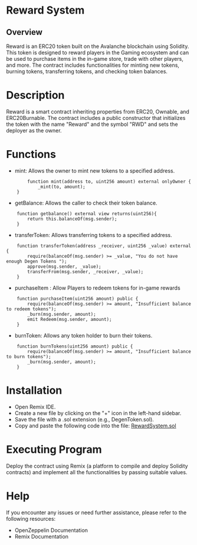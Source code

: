 # Reward System
## Overview
Reward is an ERC20 token built on the Avalanche blockchain using Solidity. This token is designed to reward players in the  Gaming ecosystem and can be used to purchase items in the in-game store, trade with other players, and more. The contract includes functionalities for minting new tokens, burning tokens, transferring tokens, and checking token balances.

# Description
Reward is a smart contract inheriting properties from ERC20, Ownable, and ERC20Burnable. The contract includes a public constructor that initializes the token with the name "Reward" and the symbol "RWD" and sets the deployer as the owner.

# Functions

* mint: Allows the owner to mint new tokens to a specified address.
```
        function mint(address to, uint256 amount) external onlyOwner {
            _mint(to, amount);
    }
```
* getBalance: Allows the caller to check their token balance.
```
    function getbalance() external view returns(uint256){
        return this.balanceOf(msg.sender);
    }
```
* transferToken: Allows transferring tokens to a specified address.
```
    function transferToken(address _receiver, uint256 _value) external {
        require(balanceOf(msg.sender) >= _value, "You do not have enough Degen Tokens ");
        approve(msg.sender, _value);
        transferFrom(msg.sender, _receiver, _value);
    }
```
* purchaseItem : Allow Players to redeem tokens for in-game rewards
```
    function purchaseItem(uint256 amount) public {
        require(balanceOf(msg.sender) >= amount, "Insufficient balance to redeem tokens");
        _burn(msg.sender, amount);
        emit Redeem(msg.sender, amount);
    }
```  
* burnToken: Allows any token holder to burn their tokens.
```
    function burnTokens(uint256 amount) public {
        require(balanceOf(msg.sender) >= amount, "Insufficient balance to burn tokens");
        _burn(msg.sender, amount);
    }
```

# Installation
* Open Remix IDE.
* Create a new file by clicking on the "+" icon in the left-hand sidebar.
* Save the file with a .sol extension (e.g., DegenToken.sol).
* Copy and paste the following code into the file:
[RewardSystem.sol](RewardSystem.sol)

# Executing Program
Deploy the contract using Remix (a platform to compile and deploy Solidity contracts) and implement all the functionalities by passing suitable values.

# Help
If you encounter any issues or need further assistance, please refer to the following resources:

* OpenZeppelin Documentation
* Remix Documentation
